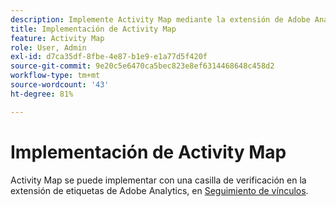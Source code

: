 ```yaml
---
description: Implemente Activity Map mediante la extensión de Adobe Analytics.
title: Implementación de Activity Map
feature: Activity Map
role: User, Admin
exl-id: d7ca35df-8fbe-4e87-b1e9-e1a77d5f420f
source-git-commit: 9e20c5e6470ca5bec823e8ef6314468648c458d2
workflow-type: tm+mt
source-wordcount: '43'
ht-degree: 81%

---
```


# Implementación de Activity Map

Activity Map se puede implementar con una casilla de verificación en la extensión de etiquetas de Adobe Analytics, en [Seguimiento de vínculos](https://experienceleague.adobe.com/docs/experience-platform/tags/extensions/adobe/analytics/overview.html?lang=es).

